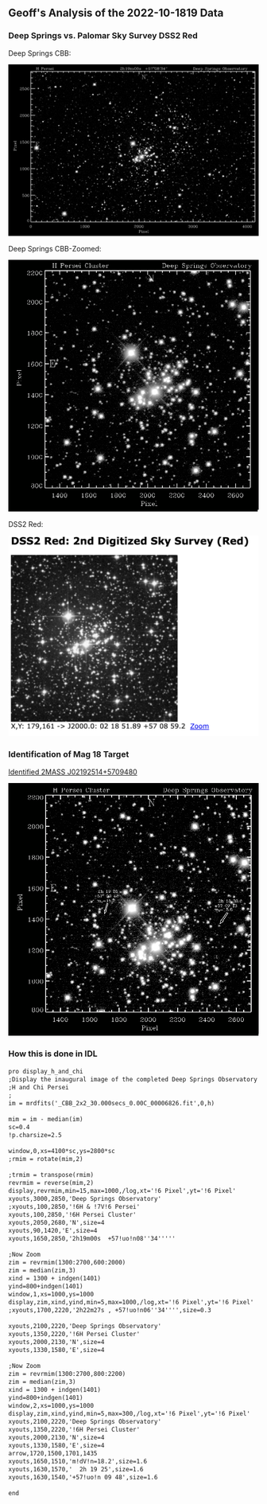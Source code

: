## Geoff's Analysis of the 2022-10-1819 Data

### Deep Springs vs. Palomar Sky Survey DSS2 Red

Deep Springs CBB:

![Deep Springs CBB](./DeepSprings-CBB.png)

Deep Springs CBB-Zoomed:

![Deep Springs CBB-Zoomed](./DeepSprings-CBB-Zoomed.png)

DSS2 Red:

![DSS2 Red](./DSS2-Red.png)

### Identification of Mag 18 Target

[Identified 2MASS J02192514+5709480](http://simbad.cds.unistra.fr/simbad/sim-id?Ident=%406340548&Name=2MASS%20J02192514%2b5709480&submit=submit)

![2 Stars Identified](./2-stars-identified.png)

### How this is done in IDL

```
pro display_h_and_chi
;Display the inaugural image of the completed Deep Springs Observatory
;H and Chi Persei
;
im = mrdfits('_CBB_2x2_30.000secs_0.00C_00006826.fit',0,h)

mim = im - median(im)
sc=0.4
!p.charsize=2.5

window,0,xs=4100*sc,ys=2800*sc
;rmim = rotate(mim,2)

;trmim = transpose(rmim)
revrmim = reverse(mim,2)
display,revrmim,min=15,max=1000,/log,xt='!6 Pixel',yt='!6 Pixel'
xyouts,3000,2850,'Deep Springs Observatory'
;xyouts,100,2850,'!6H & !7V!6 Persei'
xyouts,100,2850,'!6H Persei Cluster'
xyouts,2050,2680,'N',size=4
xyouts,90,1420,'E',size=4
xyouts,1650,2850,'2h19m00s  +57!uo!n08''34'''''

;Now Zoom
zim = revrmim(1300:2700,600:2000)
zim = median(zim,3)
xind = 1300 + indgen(1401)
yind=800+indgen(1401)
window,1,xs=1000,ys=1000
display,zim,xind,yind,min=5,max=1000,/log,xt='!6 Pixel',yt='!6 Pixel'
;xyouts,1700,2220,'2h22m27s , +57!uo!n06''34'''',size=0.3

xyouts,2100,2220,'Deep Springs Observatory'
xyouts,1350,2220,'!6H Persei Cluster'
xyouts,2000,2130,'N',size=4
xyouts,1330,1580,'E',size=4

;Now Zoom
zim = revrmim(1300:2700,800:2200)
zim = median(zim,3)
xind = 1300 + indgen(1401)
yind=800+indgen(1401)
window,2,xs=1000,ys=1000
display,zim,xind,yind,min=5,max=300,/log,xt='!6 Pixel',yt='!6 Pixel'
xyouts,2100,2220,'Deep Springs Observatory'
xyouts,1350,2220,'!6H Persei Cluster'
xyouts,2000,2130,'N',size=4
xyouts,1330,1580,'E',size=4
arrow,1720,1500,1701,1435
xyouts,1650,1510,'m!dV!n=18.2',size=1.6
xyouts,1630,1570,'  2h 19 25',size=1.6
xyouts,1630,1540,'+57!uo!n 09 48',size=1.6

end
```
